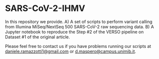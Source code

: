 SARS-CoV-2-IHMV
=================

In this repository we provide. 
A) A set of scripts to perform variant calling from Illumina MiSeq/NextSeq 500 SARS-CoV-2 raw sequencing data.
B) A Jupyter notebook to reproduce the Step #2 of the VERSO pipeline on Dataset #1 of the original article. 

Please feel free to contact us if you have problems running our scripts at daniele.ramazzotti1@gmail.com or d.maspero@campus.unimib.it. 
